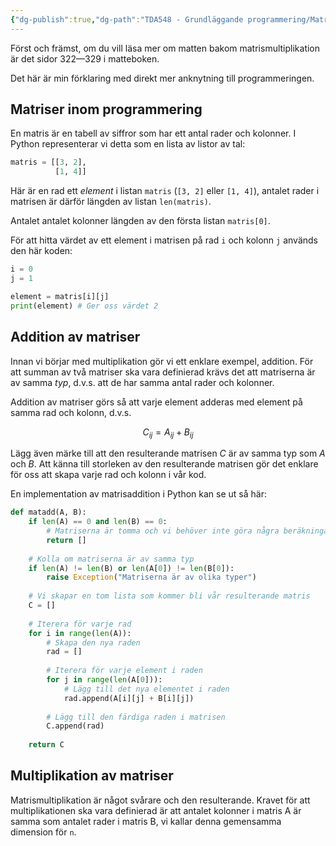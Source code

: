 ```yaml
---
{"dg-publish":true,"dg-path":"TDA548 - Grundläggande programmering/Matrismatte för labb 2.md","permalink":"/TDA548 - Grundläggande programmering/Matrismatte för labb 2/"}
---
```


Först och främst, om du vill läsa mer om matten bakom matrismultiplikation är det sidor 322—329 i matteboken.

Det här är min förklaring med direkt mer anknytning till programmeringen.

## Matriser inom programmering

En matris är en tabell av siffror som har ett antal rader och kolonner. I Python representerar vi detta som en lista av listor av tal:

```python
matris = [[3, 2],
          [1, 4]]
```

Här är en rad ett *element* i listan `matris` (`[3, 2]` eller `[1, 4]`), antalet rader i matrisen är därför längden av listan `len(matris)`.

Antalet antalet kolonner längden av den första listan `matris[0]`.

För att hitta värdet av ett element i matrisen på rad `i` och kolonn `j` används den här koden:

```python
i = 0
j = 1

element = matris[i][j]
print(element) # Ger oss värdet 2
```

## Addition av matriser

Innan vi börjar med multiplikation gör vi ett enklare exempel, addition.
För att summan av två matriser ska vara definierad krävs det att matriserna är av samma *typ*, d.v.s. att de har samma antal rader och kolonner.

Addition av matriser görs så att varje element adderas med element på samma rad och kolonn, d.v.s. 

$$C_{ij}=A_{ij}+B_{ij}$$

Lägg även märke till att den resulterande matrisen $C$ är av samma typ som $A$ och $B$. Att känna till storleken av den resulterande matrisen gör det enklare för oss att skapa varje rad och kolonn i vår kod.

En implementation av matrisaddition i Python kan se ut så här:

```python
def matadd(A, B):
    if len(A) == 0 and len(B) == 0:
	    # Matriserna är tomma och vi behöver inte göra några beräkningar
        return []
    
	# Kolla om matriserna är av samma typ
	if len(A) != len(B) or len(A[0]) != len(B[0]):
		raise Exception("Matriserna är av olika typer")
	
	# Vi skapar en tom lista som kommer bli vår resulterande matris
	C = []
	
	# Iterera för varje rad
	for i in range(len(A)):
	    # Skapa den nya raden
	    rad = []
	    
	    # Iterera för varje element i raden
	    for j in range(len(A[0])):
		    # Lägg till det nya elementet i raden
		    rad.append(A[i][j] + B[i][j])
		
		# Lägg till den färdiga raden i matrisen
		C.append(rad)
	
	return C
```

## Multiplikation av matriser

Matrismultiplikation är något svårare och den resulterande. Kravet för att multiplikationen ska vara definierad är att antalet kolonner i matris A är samma som antalet rader i matris B, vi kallar denna gemensamma dimension för `n`.

